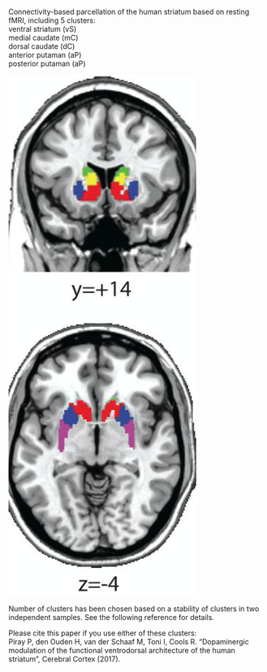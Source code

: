 Connectivity-based parcellation of the human striatum based on resting fMRI, including 5 clusters:  
ventral striatum (vS)  
medial caudate (mC)  
dorsal caudate (dC)  
anterior putaman (aP)  
posterior putaman (aP)  
  
![Clusters](Clusters.png)  
  
Number of clusters has been chosen based on a stability of clusters in two independent samples. See the following reference for details.  
  
Please cite this paper if you use either of these clusters:  
Piray P, den Ouden H, van der Schaaf M, Toni I, Cools R. “Dopaminergic modulation of the functional ventrodorsal architecture of the human striatum”, Cerebral Cortex (2017).
